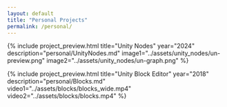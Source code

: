 ```yaml
---
layout: default
title: "Personal Projects"
permalink: /personal/
---
```


{% include project_preview.html
    title="Unity Nodes"
    year="2024"
    description="personal/UnityNodes.md"
    image1="../assets/unity_nodes/un-preview.png"
    image2="../assets/unity_nodes/un-graph.png"
%}

{% include project_preview.html
    title="Unity Block Editor"
    year="2018"
    description="personal/Blocks.md"
    video1="../assets/blocks/blocks_wide.mp4"
    video2="../assets/blocks/blocks.mp4"
%}